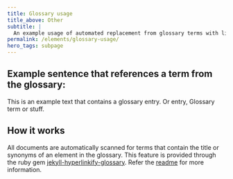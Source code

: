 ```yaml
---
title: Glossary usage
title_above: Other
subtitle: |
  An example usage of automated replacement from glossary terms with links.
permalink: /elements/glossary-usage/
hero_tags: subpage
---
```


## Example sentence that references a term from the glossary:

This is an example text that contains a glossary entry. Or entry, Glossary term or stuff.

## How it works

All documents are automatically scanned for terms that contain the title or synonyms of an element in the glossary. This feature is provided through the ruby gem [jekyll-hyperlinkify-glossary](https://rubygems.org/gems/jekyll-hyperlinkify-glossary). Refer the [readme](https://github.com/MarcSchmidt/jekyll-hyperlinkify-glossary) for more information.

